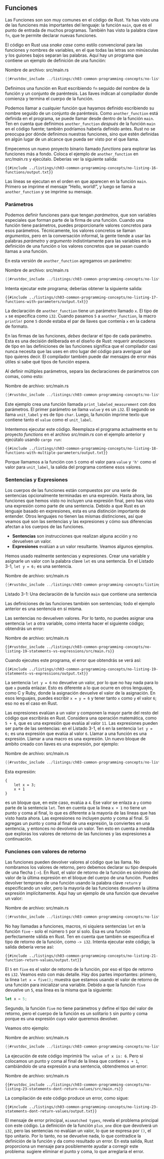 ## Funciones

Las Funciones son son muy comunes en el código de Rust. Ya has visto una de las
funciones más importantes del lenguaje: la función `main`, que es el punto de
entrada de muchos programas. También has visto la palabra clave `fn`, que te
permite declarar nuevas funciones.

El código en Rust usa *snake case* como estilo convencional para las funciones
y nombres de variables, en el que todas las letras son minúsculas y los
guiones bajos separan las palabras. Aquí hay un programa que contiene un
ejemplo de definición de una función:

<span class="filename">Nombre de archivo: src/main.rs</span>

```rust
{{#rustdoc_include ../listings/ch03-common-programming-concepts/no-listing-16-functions/src/main.rs}}
```

Definimos una función en Rust escribiendo `fn` seguido del nombre de la función
y un conjunto de paréntesis. Las llaves indican al compilador donde comienza y
termina el cuerpo de la función.

Podemos llamar a cualquier función que hayamos definido escribiendo su nombre
seguido de un conjunto de paréntesis. Como `another_function` está definida en
el programa, se puede llamar desde dentro de la función `main`. Ten en cuenta
que definimos `another_function` *después* de la función `main` en el código
fuente; también podríamos haberla definido antes. Rust no se preocupa por dónde
definimos nuestras funciones, sino que estén definidas en algún lugar de un
alcance que pueda ser visto por el que llama.

Empecemos un nuevo proyecto binario llamado *functions* para explorar las
funciones más a fondo. Coloca el ejemplo de `another_function` en
*src/main.rs* y ejecútalo. Deberías ver la siguiente salida:

```console
{{#include ../listings/ch03-common-programming-concepts/no-listing-16-functions/output.txt}}
```

Las líneas se ejecutan en el orden en que aparecen en la función `main`. Primero
se imprime el mensaje “Hello, world!”, y luego se llama a `another_function` y
se imprime su mensaje.

### Parámetros

Podemos definir funciones para que tengan *parámetros*, que son variables
especiales que forman parte de la firma de una función. Cuando una función
tiene parámetros, puedes proporcionarle valores concretos para esos
parámetros. Técnicamente, los valores concretos se llaman *argumentos*, pero en
la conversación informal, la gente tiende a usar las palabras *parámetro* y
*argumento* indistintamente para las variables en la definición de una función
o los valores concretos que se pasan cuando llamas a una función.

En esta versión de `another_function` agregamos un parámetro:

<span class="filename">Nombre de archivo: src/main.rs</span>

```rust
{{#rustdoc_include ../listings/ch03-common-programming-concepts/no-listing-17-functions-with-parameters/src/main.rs}}
```

Intenta ejecutar este programa; deberías obtener la siguiente salida:

```console
{{#include ../listings/ch03-common-programming-concepts/no-listing-17-functions-with-parameters/output.txt}}
```

La declaración de `another_function` tiene un parámetro llamado `x`. El tipo de
`x` se especifica como `i32`. Cuando pasamos `5` a `another_function`, la
macro `println!` pone `5` donde estaba el par de llaves que contenía `x` en la
cadena de formato.

En las firmas de las funciones, *debes* declarar el tipo de cada parámetro. Esta
es una decisión deliberada en el diseño de Rust: requerir anotaciones de tipo en
las definiciones de las funciones significa que el compilador casi nunca necesita
que las uses en otro lugar del código para averiguar qué tipo quieres decir. El
compilador también puede dar mensajes de error más útiles si sabe qué tipos de
función espera.

Al definir múltiples parámetros, separa las declaraciones de parámetros con
comas, como esto:

<span class="filename">Nombre de archivo: src/main.rs</span>

```rust
{{#rustdoc_include ../listings/ch03-common-programming-concepts/no-listing-18-functions-with-multiple-parameters/src/main.rs}}
```

Este ejemplo crea una función llamada `print_labeled_measurement` con dos
parámetros. El primer parámetro se llama `value` y es un `i32`. El segundo se
llama `unit_label` y es de tipo `char`. Luego, la función imprime texto que
contiene tanto el `value` como el `unit_label`.

Intentemos ejecutar este código. Reemplaza el programa actualmente en tu
proyecto *functions* en el archivo *src/main.rs* con el ejemplo anterior y
ejecútalo usando `cargo run`:

```console
{{#include ../listings/ch03-common-programming-concepts/no-listing-18-functions-with-multiple-parameters/output.txt}}
```

Porque llamamos a la función con `5` como el valor para `value` y `'h'` como el
valor para `unit_label`, la salida del programa contiene esos valores.

### Sentencias y Expresiones

Los cuerpos de las funciones están compuestos por una serie de sentencias
opcionalmente terminadas en una expresión. Hasta ahora, las funciones que hemos
visto no incluyen una expresión final, pero has visto una expresión como parte
de una sentencia. Debido a que Rust es un lenguaje basado en expresiones, esta
es una distinción importante de entender. Otros lenguajes no tienen las mismas
distinciones, así que veamos qué son las sentencias y las expresiones y cómo
sus diferencias afectan a los cuerpos de las funciones.

* **Sentencias** son instrucciones que realizan alguna acción y no devuelven un
  valor.
* **Expresiones** evalúan a un valor resultante. Veamos algunos ejemplos.

Hemos usado realmente sentencias y expresiones. Crear una variable y asignarle
un valor con la palabra clave `let` es una sentencia. En el Listado 3-1,
`let y = 6;` es una sentencia.

<span class="filename">Nombre de archivo: src/main.rs</span>

```rust
{{#rustdoc_include ../listings/ch03-common-programming-concepts/listing-03-01/src/main.rs}}
```

<span class="caption">Listado 3-1: Una declaración de la función `main` que contiene una sentencia</span>

Las definiciones de las funciones también son sentencias; todo el ejemplo
anterior es una sentencia en sí misma.

Las sentencias no devuelven valores. Por lo tanto, no puedes asignar una
sentencia `let` a otra variable, como intenta hacer el siguiente código; 
obtendrás un error:

<span class="filename">Nombre de archivo: src/main.rs</span>

```rust,ignore,does_not_compile
{{#rustdoc_include ../listings/ch03-common-programming-concepts/no-listing-19-statements-vs-expressions/src/main.rs}}
```

Cuando ejecutes este programa, el error que obtendrás se verá así:

```console
{{#include ../listings/ch03-common-programming-concepts/no-listing-19-statements-vs-expressions/output.txt}}
```

La sentencia `let y = 6` no devuelve un valor, por lo que no hay nada para lo
que `x` pueda enlazar. Esto es diferente a lo que ocurre en otros lenguajes,
como C y Ruby, donde la asignación devuelve el valor de la asignación. En esos
lenguajes, puedes escribir `x = y = 6` y tener tanto `x` como `y` el valor `6`;
eso no es el caso en Rust.

Las expresiones evalúan a un valor y componen la mayor parte del resto del
código que escribirás en Rust. Considera una operación matemática, como `5 + 6`,
que es una expresión que evalúa al valor `11`. Las expresiones pueden ser parte
de las sentencias: en el Listado 3-1, el `6` en la sentencia `let y = 6;` es
una expresión que evalúa al valor `6`. Llamar a una función es una expresión.
Llamar a una macro es una expresión. Un nuevo bloque de ámbito creado con
llaves es una expresión, por ejemplo:

<span class="filename">Nombre de archivo: src/main.rs</span>

```rust
{{#rustdoc_include ../listings/ch03-common-programming-concepts/no-listing-20-blocks-are-expressions/src/main.rs}}
```

Esta expresión:

```rust,ignore
{
    let x = 3;
    x + 1
}
```

es un bloque que, en este caso, evalúa a `4`. Ese valor se enlaza a `y` como
parte de la sentencia `let`. Ten en cuenta que la línea `x + 1` no tiene un
punto y coma al final, lo que es diferente a la mayoría de las líneas que has
visto hasta ahora. Las expresiones no incluyen punto y coma al final. Si
agregas un punto y coma al final de una expresión, la conviertes en una
sentencia, y entonces no devolverá un valor. Ten esto en cuenta a medida que
exploras los valores de retorno de las funciones y las expresiones a continuación.

### Funciones con valores de retorno

Las funciones pueden devolver valores al código que las llama. No nombramos los
valores de retorno, pero debemos declarar su tipo después de una flecha (`->`).
En Rust, el valor de retorno de la función es sinónimo del valor de la última
expresión en el bloque del cuerpo de una función. Puedes devolver temprano de
una función usando la palabra clave `return` y especificando un valor, pero la
mayoría de las funciones devuelven la última expresión implícitamente. Aquí
hay un ejemplo de una función que devuelve un valor:

<span class="filename">Nombre de archivo: src/main.rs</span>

```rust
{{#rustdoc_include ../listings/ch03-common-programming-concepts/no-listing-21-function-return-values/src/main.rs}}
```

No hay llamadas a funciones, macros, ni siquiera sentencias `let` en la función
`five` - solo el número `5` por sí solo. Esa es una función perfectamente
válida en Rust. Ten en cuenta que también se especifica el tipo de retorno de
la función, como `-> i32`. Intenta ejecutar este código; la salida debería
verse así:

```console
{{#include ../listings/ch03-common-programming-concepts/no-listing-21-function-return-values/output.txt}}
```

El `5` en `five` es el valor de retorno de la función, por eso el tipo de
retorno es `i32`. Veamos esto con más detalle. Hay dos partes importantes:
primero, la línea `let x = five();` muestra que estamos usando el valor de
retorno de una función para inicializar una variable. Debido a que la función
`five` devuelve un `5`, esa línea es la misma que la siguiente:

```rust
let x = 5;
```

Segundo, la función `five` no tiene parámetros y define el tipo del valor de
retorno, pero el cuerpo de la función es un solitario `5` sin punto y coma
porque es una expresión cuyo valor queremos devolver.

Veamos otro ejemplo:

<span class="filename">Nombre de archivo: src/main.rs</span>

```rust
{{#rustdoc_include ../listings/ch03-common-programming-concepts/no-listing-22-function-parameter-and-return/src/main.rs}}
```

La ejecución de este código imprimirá `The value of x is: 6`. Pero si colocamos
un punto y coma al final de la línea que contiene `x + 1`, cambiándolo de una
expresión a una sentencia, obtendremos un error:

<span class="filename">Nombre de archivo: src/main.rs</span>

```rust,ignore,does_not_compile
{{#rustdoc_include ../listings/ch03-common-programming-concepts/no-listing-23-statements-dont-return-values/src/main.rs}}
```

La compilación de este código produce un error, como sigue:

```console
{{#include ../listings/ch03-common-programming-concepts/no-listing-23-statements-dont-return-values/output.txt}}
```

El mensaje de error principal, `mismatched types`, revela el problema principal
con este código. La definición de la función `plus_one` dice que devolverá un
`i32`, pero las sentencias no evalúan un valor, lo que se expresa por `()`, el
tipo unitario. Por lo tanto, no se devuelve nada, lo que contradice la
definición de la función y da como resultado un error. En esta salida, Rust
proporciona un mensaje para posiblemente ayudar a corregir este problema:
sugiere eliminar el punto y coma, lo que arreglaría el error.